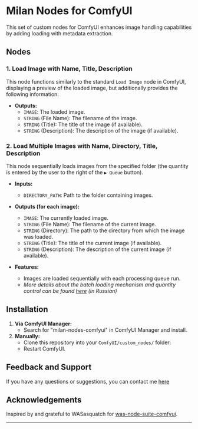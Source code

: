 # Milan Nodes for ComfyUI

This set of custom nodes for ComfyUI enhances image handling capabilities by adding loading with metadata extraction.

## Nodes

### 1. Load Image with Name, Title, Description

This node functions similarly to the standard `Load Image` node in ComfyUI, displaying a preview of the loaded image, but additionally provides the following information:

*   **Outputs:**
    *   `IMAGE`: The loaded image.
    *   `STRING` (File Name): The filename of the image.
    *   `STRING` (Title): The title of the image (if available).
    *   `STRING` (Description): The description of the image (if available).


### 2. Load Multiple Images with Name, Directory, Title, Description

This node sequentially loads images from the specified folder (the quantity is entered by the user to the right of the `▶️ Queue` button).

*   **Inputs:**
    *   `DIRECTORY_PATH`: Path to the folder containing images.

*   **Outputs (for each image):**
    *   `IMAGE`: The currently loaded image.
    *   `STRING` (File Name): The filename of the current image.
    *   `STRING` (Directory): The path to the directory from which the image was loaded.
    *   `STRING` (Title): The title of the current image (if available).
    *   `STRING` (Description): The description of the current image (if available).

*   **Features:**
    *   Images are loaded sequentially with each processing queue run.
    *   *More details about the batch loading mechanism and quantity control can be found [here](https://t.me/milandsgn/194) (in Russian)*


## Installation

1.  **Via ComfyUI Manager:**
    *   Search for "milan-nodes-comfyui" in ComfyUI Manager and install.
2.  **Manually:**
    *   Clone this repository into your `ComfyUI/custom_nodes/` folder:
    *   Restart ComfyUI.


## Feedback and Support

If you have any questions or suggestions, you can contact me [here](https://t.me/milandsgn)


## Acknowledgements

Inspired by and grateful to WASasquatch for [was-node-suite-comfyui](https://github.com/WASasquatch/was-node-suite-comfyui).

---
